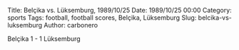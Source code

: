 Title: Belçika vs. Lüksemburg, 1989/10/25
Date: 1989/10/25 00:00
Category: sports
Tags: football, football scores, Belçika, Lüksemburg
Slug: belcika-vs-luksemburg
Author: carbonero


Belçika 1 - 1 Lüksemburg
